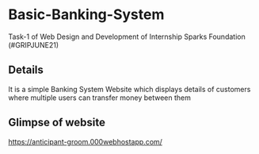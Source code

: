 # Basic-Banking-System
Task-1 of Web Design and Development of Internship Sparks Foundation (#GRIPJUNE21)
 
## Details
It is a simple Banking System Website which displays details of customers where multiple users can transfer money between them

## Glimpse of website
https://anticipant-groom.000webhostapp.com/


